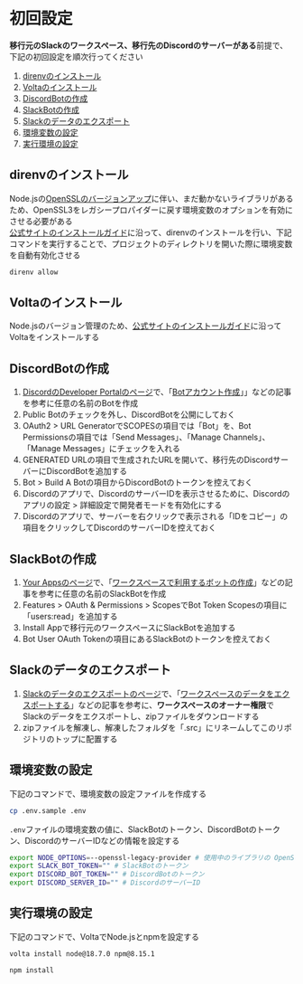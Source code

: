# 初回設定

**移行元のSlackのワークスペース、移行先のDiscordのサーバーがある**前提で、下記の初回設定を順次行ってください  

1. [direnvのインストール](#install-direnv)
2. [Voltaのインストール](#install-volta)
3. [DiscordBotの作成](#create-discord-bot)
4. [SlackBotの作成](#create-slack-bot)
5. [Slackのデータのエクスポート](#export-slack-data)
6. [環境変数の設定](#setting-environment-variables)
7. [実行環境の設定](#setting-execution-environment)

<h2 id="install-direnv">direnvのインストール</h2>

Node.jsの[OpenSSLのバージョンアップ](https://nodejs.org/ja/blog/vulnerability/mar-2022-security-releases/)に伴い、まだ動かないライブラリがあるため、OpenSSL3をレガシープロパイダーに戻す環境変数のオプションを有効にさせる必要がある  
[公式サイトのインストールガイド](https://github.com/direnv/direnv/blob/master/docs/installation.md)に沿って、direnvのインストールを行い、下記コマンドを実行することで、プロジェクトのディレクトリを開いた際に環境変数を自動有効化させる  

```zsh
direnv allow
```

<h2 id="install-volta">Voltaのインストール</h2>

Node.jsのバージョン管理のため、[公式サイトのインストールガイド](https://docs.volta.sh/guide/getting-started)に沿ってVoltaをインストールする

<h2 id="create-discord-bot">DiscordBotの作成</h2>

1. [DiscordのDeveloper Portalのページ](https://discord.com/developers/applications)で、「[Botアカウント作成](https://discordpy.readthedocs.io/ja/latest/discord.html#creating-a-bot-account)」」などの記事を参考に任意の名前のBotを作成
2. Public Botのチェックを外し、DiscordBotを公開にしておく
3. OAuth2 > URL GeneratorでSCOPESの項目では「Bot」を、Bot Permissionsの項目では「Send Messages」、「Manage Channels」、「Manage Messages」にチェックを入れる
4. GENERATED URLの項目で生成されたURLを開いて、移行先のDiscordサーバーにDiscordBotを追加する
5. Bot > Build A Botの項目からDiscordBotのトークンを控えておく
6. Discordのアプリで、DiscordのサーバーIDを表示させるために、Discordのアプリの設定 > 詳細設定で開発者モードを有効化にする
7. Discordのアプリで、サーバーを右クリックで表示される「IDをコピー」の項目をクリックしてDiscordのサーバーIDを控えておく

<h2 id="create-slack-bot">SlackBotの作成</h2>

1. [Your Appsのページ](https://api.slack.com/apps)で、「[ワークスペースで利用するボットの作成](https://slack.com/intl/ja-jp/help/articles/115005265703-%E3%83%AF%E3%83%BC%E3%82%AF%E3%82%B9%E3%83%9A%E3%83%BC%E3%82%B9%E3%81%A7%E5%88%A9%E7%94%A8%E3%81%99%E3%82%8B%E3%83%9C%E3%83%83%E3%83%88%E3%81%AE%E4%BD%9C%E6%88%90)」などの記事を参考に任意の名前のSlackBotを作成
2. Features > OAuth & Permissions > ScopesでBot Token Scopesの項目に「users:read」を追加する
3. Install Appで移行元のワークスペースにSlackBotを追加する
4. Bot User OAuth Tokenの項目にあるSlackBotのトークンを控えておく

<h2 id="export-slack-data">Slackのデータのエクスポート</h2>

1. [Slackのデータのエクスポートのページ](https://slack.com/services/export)で、「[ワークスペースのデータをエクスポートする](https://slack.com/intl/ja-jp/help/articles/201658943-%E3%83%AF%E3%83%BC%E3%82%AF%E3%82%B9%E3%83%9A%E3%83%BC%E3%82%B9%E3%81%AE%E3%83%87%E3%83%BC%E3%82%BF%E3%82%92%E3%82%A8%E3%82%AF%E3%82%B9%E3%83%9D%E3%83%BC%E3%83%88%E3%81%99%E3%82%8B)」などの記事を参考に、**ワークスペースのオーナー権限**でSlackのデータをエクスポートし、zipファイルをダウンロードする
2. zipファイルを解凍し、解凍したフォルダを「.src」にリネームしてこのリポジトリのトップに配置する

<h2 id="setting-environment-variables">環境変数の設定</h2>

下記のコマンドで、環境変数の設定ファイルを作成する  

```zsh
cp .env.sample .env
```

`.env`ファイルの環境変数の値に、SlackBotのトークン、DiscordBotのトークン、DiscordのサーバーIDなどの情報を設定する  

```zsh
export NODE_OPTIONS=--openssl-legacy-provider # 使用中のライブラリの OpenSSL エラー防止オプション
export SLACK_BOT_TOKEN="" # SlackBotのトークン
export DISCORD_BOT_TOKEN="" # DiscordBotのトークン
export DISCORD_SERVER_ID="" # DiscordのサーバーID
```

<h2 id="setting-execution-environment">実行環境の設定</h2>

下記のコマンドで、VoltaでNode.jsとnpmを設定する  

```zsh
volta install node@18.7.0 npm@8.15.1

npm install
```
